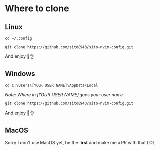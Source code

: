 # Where to clone

## Linux

```
cd ~/.config
```

```
git clone https://github.com/sito8943/sito-nvim-config.git
```

And enjoy 🥳👌

## Windows

```
cd C:\Users\[YOUR USER NAME]\AppData\Local
```
*Note: Where in [YOUR USER NAME] goes your user name*

```
git clone https://github.com/sito8943/sito-nvim-config.git
```

And enjoy 🥳👌

## MacOS

Sorry I don't use MacOS yet, be the **first** and make me a PR with that LOL
